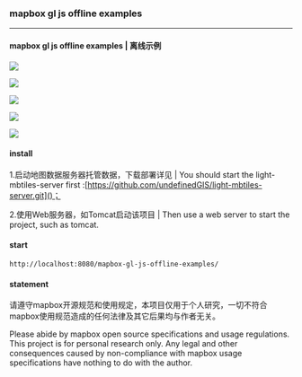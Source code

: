 ###                                                    mapbox gl js offline examples

------

####   **mapbox gl js offline examples | 离线示例**

![](https://github.com/undefinedGIS/mapbox-gl-js-offline-examples/blob/master/data/images/readme/1.png)

![](https://github.com/undefinedGIS/mapbox-gl-js-offline-examples/blob/master/data/images/readme/2.png)

![](https://github.com/undefinedGIS/mapbox-gl-js-offline-examples/blob/master/data/images/readme/3.png)

![](https://github.com/undefinedGIS/mapbox-gl-js-offline-examples/blob/master/data/images/readme/4.png)

![](https://github.com/undefinedGIS/mapbox-gl-js-offline-examples/blob/master/data/images/readme/5.png)

#### **install**

1.启动地图数据服务器托管数据，下载部署详见 | You should start the light-mbtiles-server first :[https://github.com/undefinedGIS/light-mbtiles-server.git]()；

2.使用Web服务器，如Tomcat启动该项目 | Then use a web server to start the project, such as tomcat.

#### **start**

```
http://localhost:8080/mapbox-gl-js-offline-examples/
```

#### statement

请遵守mapbox开源规范和使用规定，本项目仅用于个人研究，一切不符合mapbox使用规范造成的任何法律及其它后果均与作者无关。

Please abide by mapbox open source specifications and usage regulations. This project is for personal research only. Any legal and other consequences caused by non-compliance with mapbox usage specifications have nothing to do with the author.
